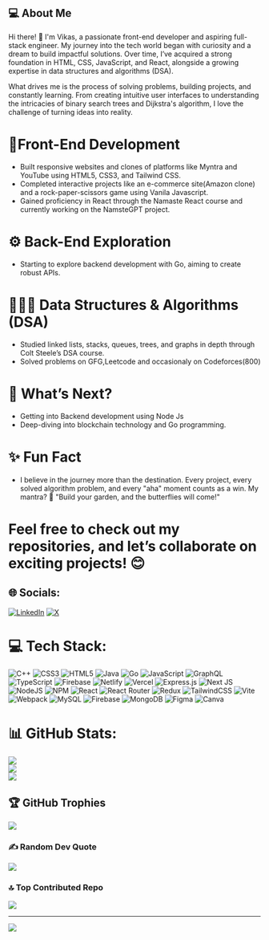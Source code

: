 ## 💻 About Me
Hi there! 👋 I'm Vikas, a passionate front-end developer and aspiring full-stack engineer. My journey into the tech world began with curiosity and a dream to build impactful solutions. Over time, I’ve acquired a strong foundation in HTML, CSS, JavaScript, and React, alongside a growing expertise in data structures and algorithms (DSA).

What drives me is the process of solving problems, building projects, and constantly learning. From creating intuitive user interfaces to understanding the intricacies of binary search trees and Dijkstra's algorithm, I love the challenge of turning ideas into reality.

# 🚀Front-End Development
  - Built responsive websites and clones of platforms like Myntra and YouTube using HTML5, CSS3, and Tailwind CSS.
  - Completed interactive projects like an e-commerce site(Amazon clone) and a rock-paper-scissors game using Vanila Javascript.
  - Gained proficiency in React through the Namaste React course and currently working on the NamsteGPT project.
# ⚙ Back-End Exploration
  - Starting to explore backend development with Go, aiming to create robust APIs.
# 👩🏻‍💻 Data Structures & Algorithms (DSA) 
  - Studied linked lists, stacks, queues, trees, and graphs in depth through Colt Steele’s DSA course.
  - Solved problems on GFG,Leetcode and occasionaly on Codeforces(800)

# 🌱 What’s Next?
  - Getting into Backend development using Node Js
  - Deep-diving into blockchain technology and Go programming.

# ✨ Fun Fact 
  - I believe in the journey more than the destination. Every project, every solved algorithm problem, and every "aha" moment counts as a win. My mantra? 🌟 "Build your garden, and the butterflies will come!"

# Feel free to check out my repositories, and let’s collaborate on exciting projects! 😊

## 🌐 Socials:
[![LinkedIn](https://img.shields.io/badge/LinkedIn-%230077B5.svg?logo=linkedin&logoColor=white)](https://linkedin.com/in/vikas-kumar-singh-204742332) [![X](https://img.shields.io/badge/X-black.svg?logo=X&logoColor=white)](https://x.com/DevProgressLogs) 

# 💻 Tech Stack:
![C++](https://img.shields.io/badge/c++-%2300599C.svg?style=for-the-badge&logo=c%2B%2B&logoColor=white) ![CSS3](https://img.shields.io/badge/css3-%231572B6.svg?style=for-the-badge&logo=css3&logoColor=white) ![HTML5](https://img.shields.io/badge/html5-%23E34F26.svg?style=for-the-badge&logo=html5&logoColor=white) ![Java](https://img.shields.io/badge/java-%23ED8B00.svg?style=for-the-badge&logo=openjdk&logoColor=white) ![Go](https://img.shields.io/badge/go-%2300ADD8.svg?style=for-the-badge&logo=go&logoColor=white) ![JavaScript](https://img.shields.io/badge/javascript-%23323330.svg?style=for-the-badge&logo=javascript&logoColor=%23F7DF1E) ![GraphQL](https://img.shields.io/badge/-GraphQL-E10098?style=for-the-badge&logo=graphql&logoColor=white) ![TypeScript](https://img.shields.io/badge/typescript-%23007ACC.svg?style=for-the-badge&logo=typescript&logoColor=white) ![Firebase](https://img.shields.io/badge/firebase-%23039BE5.svg?style=for-the-badge&logo=firebase) ![Netlify](https://img.shields.io/badge/netlify-%23000000.svg?style=for-the-badge&logo=netlify&logoColor=#00C7B7) ![Vercel](https://img.shields.io/badge/vercel-%23000000.svg?style=for-the-badge&logo=vercel&logoColor=white) ![Express.js](https://img.shields.io/badge/express.js-%23404d59.svg?style=for-the-badge&logo=express&logoColor=%2361DAFB) ![Next JS](https://img.shields.io/badge/Next-black?style=for-the-badge&logo=next.js&logoColor=white) ![NodeJS](https://img.shields.io/badge/node.js-6DA55F?style=for-the-badge&logo=node.js&logoColor=white) ![NPM](https://img.shields.io/badge/NPM-%23CB3837.svg?style=for-the-badge&logo=npm&logoColor=white) ![React](https://img.shields.io/badge/react-%2320232a.svg?style=for-the-badge&logo=react&logoColor=%2361DAFB) ![React Router](https://img.shields.io/badge/React_Router-CA4245?style=for-the-badge&logo=react-router&logoColor=white) ![Redux](https://img.shields.io/badge/redux-%23593d88.svg?style=for-the-badge&logo=redux&logoColor=white) ![TailwindCSS](https://img.shields.io/badge/tailwindcss-%2338B2AC.svg?style=for-the-badge&logo=tailwind-css&logoColor=white) ![Vite](https://img.shields.io/badge/vite-%23646CFF.svg?style=for-the-badge&logo=vite&logoColor=white) ![Webpack](https://img.shields.io/badge/webpack-%238DD6F9.svg?style=for-the-badge&logo=webpack&logoColor=black) ![MySQL](https://img.shields.io/badge/mysql-4479A1.svg?style=for-the-badge&logo=mysql&logoColor=white) ![Firebase](https://img.shields.io/badge/firebase-a08021?style=for-the-badge&logo=firebase&logoColor=ffcd34) ![MongoDB](https://img.shields.io/badge/MongoDB-%234ea94b.svg?style=for-the-badge&logo=mongodb&logoColor=white) ![Figma](https://img.shields.io/badge/figma-%23F24E1E.svg?style=for-the-badge&logo=figma&logoColor=white) ![Canva](https://img.shields.io/badge/Canva-%2300C4CC.svg?style=for-the-badge&logo=Canva&logoColor=white)
# 📊 GitHub Stats:
![](https://github-readme-stats.vercel.app/api?username=gitVikas898&theme=vue-dark&hide_border=false&include_all_commits=false&count_private=false)<br/>
![](https://github-readme-streak-stats.herokuapp.com/?user=gitVikas898&theme=vue-dark&hide_border=false)<br/>
![](https://github-readme-stats.vercel.app/api/top-langs/?username=gitVikas898&theme=vue-dark&hide_border=false&include_all_commits=false&count_private=false&layout=compact)

## 🏆 GitHub Trophies
![](https://github-profile-trophy.vercel.app/?username=gitVikas898&theme=aura&no-frame=false&no-bg=true&margin-w=4)

### ✍️ Random Dev Quote
![](https://quotes-github-readme.vercel.app/api?type=horizontal&theme=radical)

### 🔝 Top Contributed Repo
![](https://github-contributor-stats.vercel.app/api?username=gitVikas898&limit=5&theme=gruvbox&combine_all_yearly_contributions=true)

---
[![](https://visitcount.itsvg.in/api?id=gitVikas898&icon=0&color=7)](https://visitcount.itsvg.in)

<!-- Proudly created with GPRM ( https://gprm.itsvg.in ) -->
